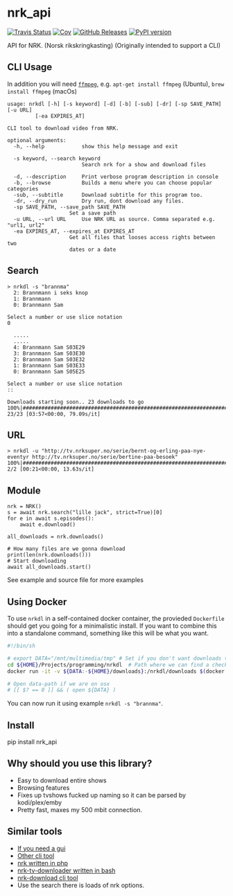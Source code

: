 # nrk_api
[![Travis Status](https://travis-ci.org/Hellowlol/nrk_api.svg?branch=master)](https://travis-ci.org/Hellowlol/nrk_api)
[![Cov](https://codecov.io/gh/hellowlol/nrk_api/branch/master/graph/badge.svg)](https://codecov.io/gh/hellowlol/nrk_api/branch/master)
[![GitHub Releases](https://img.shields.io/github/tag/hellowlol/nrk_api.svg?label=github+release)](https://github.com/hellowlol/nrk_api/releases)
[![PyPI version](https://badge.fury.io/py/nrk-api.svg)](https://pypi.python.org/pypi/nrk-api)

API for NRK. (Norsk rikskringkasting) (Originally intended to support a CLI)

## CLI Usage
In addition you will need [`ffmpeg`](https://ffmpeg.org/), e.g. `apt-get install ffmpeg` (Ubuntu), `brew install ffmpeg` (macOs)


    usage: nrkdl [-h] [-s keyword] [-d] [-b] [-sub] [-dr] [-sp SAVE_PATH] [-u URL]
             [-ea EXPIRES_AT]

    CLI tool to download video from NRK.

    optional arguments:
      -h, --help            show this help message and exit

      -s keyword, --search keyword
                            Search nrk for a show and download files

      -d, --description     Print verbose program description in console
      -b, --browse          Builds a menu where you can choose popular categories
      -sub, --subtitle      Download subtitle for this program too.
      -dr, --dry_run        Dry run, dont download any files.
      -sp SAVE_PATH, --save_path SAVE_PATH
                        Set a save path
      -u URL, --url URL     Use NRK URL as source. Comma separated e.g. "url1, url2"
      -ea EXPIRES_AT, --expires_at EXPIRES_AT
                        Get all files that looses access rights between two
                        dates or a date


## Search
```
> nrkdl -s "brannma"
  2: Brannmann i seks knop
  1: Brannmann
  0: Brannmann Sam

Select a number or use slice notation
0

  .....
  .....
  4: Brannmann Sam S03E29
  3: Brannmann Sam S03E30
  2: Brannmann Sam S03E32
  1: Brannmann Sam S03E33
  0: Brannmann Sam S05E25

Select a number or use slice notation
::

Downloads starting soon.. 23 downloads to go
100%|############################################################################| 23/23 [03:57<00:00, 79.09s/it]

```

## URL
```
> nrkdl -u "http://tv.nrksuper.no/serie/bernt-og-erling-paa-nye-eventyr http://tv.nrksuper.no/serie/bertine-paa-besoek"
100%|####################################################################################| 2/2 [00:21<00:00, 13.63s/it]
```

## Module
```
nrk = NRK()
s = await nrk.search("lille jack", strict=True)[0]
for e in await s.episodes():
    await e.download()

all_downloads = nrk.downloads()

# How many files are we gonna download
print(len(nrk.downloads()))
# Start downloading
await all_downloads.start()

```
See example and source file for more examples

## Using Docker

To use `nrkdl` in a self-contained docker container, the provieded `Dockerfile` should get you going for a minimalistic install.
If you want to combine this into a standalone command, something like this will be what you want.
```sh
#!/bin/sh

# export DATA="/mnt/multimedia/tmp" # Set if you don't want downloads to go to your ${HOME}/downloads
cd ${HOME}/Projects/programming/nrkdl  # Path where we can find a checkout of this repository
docker run -it -v ${DATA:-${HOME}/downloads}:/nrkdl/downloads $(docker build -q .) $*

# Open data-path if we are on osx
# [[ $? == 0 ]] && ( open ${DATA} )
```

You can now run it using example `nrkdl -s "brannma"`.

## Install
pip install nrk_api

## Why should you use this library?
- Easy to download entire shows
- Browsing features
- Fixes up tvshows fucked up naming so it can be parsed by kodi/plex/emby
- Pretty fast, maxes my 500 mbit connection.

## Similar tools
- [If you need a gui](https://bitbucket.org/snippsat/wx_nrk "snippsats wx_nrk")
- [Other cli tool](https://github.com/kvolden/nrk_download "nrk_download")
- [nrk written in php](https://github.com/AndKe/nrk)
- [nrk-tv-downloader written in bash](https://github.com/odinuge/nrk-tv-downloader)
- [nrk-download cli tool](https://github.com/marhoy/nrk-download)
- Use the search there is loads of nrk options.

